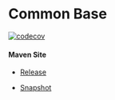# Common Base

[![codecov](https://codecov.io/gh/bremersee/common-base/branch/develop/graph/badge.svg)](https://codecov.io/gh/bremersee/common-base)

#### Maven Site

- [Release](https://bremersee.github.io/common-base/index.html)

- [Snapshot](https://nexus.bremersee.org/repository/maven-sites/common-base/2.3.3-SNAPSHOT/index.html)
